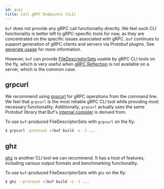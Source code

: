 ```yaml
---
id: grpc
title: Call gRPC Endpoints (CLI)
---
```


`buf` does not provide any gRPC call functionality directly. We feel such CLI functionality
is better left to gRPC-specific tools for now, as they are concentrated on the specific
issues associated with gRPC. `buf` continues to support generation of gRPC clients and servers
via Protobuf plugins. See [generate usage](../generate/usage.md) for more information.

However, `buf` can provide [FileDescriptorSets](https://github.com/protocolbuffers/protobuf/blob/master/src/google/protobuf/descriptor.proto)
usable by gRPC CLI tools on the fly, which is very useful when [gRPC Reflection](https://github.com/grpc/grpc/blob/master/doc/server-reflection)
is not available on a server, which is the common case.

## grpcurl

We recommend using [grpcurl](https://github.com/fullstorydev/grpcurl) for gRPC operations
from the command line. We feel that `grpcurl` is the most reliable gRPC CLI tool while
providing most necessary functionality. Additionally, `grpcurl` actually uses the same
Protobuf library that Buf's [internal compiler](../build/internal-compiler.md)
is derived from.

To use `buf`-produced FileDescriptorSets with `grpcurl` on the fly:

```sh
$ grpcurl -protoset <(buf build -o -) ...
```

## ghz

[ghz](https://ghz.sh) is another CLI tool we can recommend. It has a host of features, including various
output formats and benchmarking functionality.

To use `buf`-produced FileDescriptorSets with `ghz` on the fly:

```sh
$ ghz --protoset <(buf build -o -) ...
```
